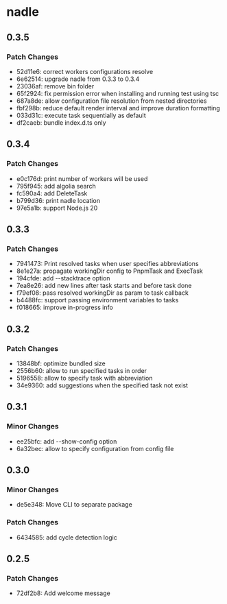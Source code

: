 # nadle

## 0.3.5

### Patch Changes

- 52d11e6: correct workers configurations resolve
- 6e62514: upgrade nadle from 0.3.3 to 0.3.4
- 23036af: remove bin folder
- 65f2924: fix permission error when installing and running test using tsc
- 687a8de: allow configuration file resolution from nested directories
- fbf298b: reduce default render interval and improve duration formatting
- 033d31c: execute task sequentially as default
- df2caeb: bundle index.d.ts only

## 0.3.4

### Patch Changes

- e0c176d: print number of workers will be used
- 795f945: add algolia search
- fc590a4: add DeleteTask
- b799d36: print nadle location
- 97e5a1b: support Node.js 20

## 0.3.3

### Patch Changes

- 7941473: Print resolved tasks when user specifies abbreviations
- 8e1e27a: propagate workingDir config to PnpmTask and ExecTask
- 194cfde: add --stacktrace option
- 7ea8e26: add new lines after task starts and before task done
- f79ef08: pass resolved workingDir as param to task callback
- b4488fc: support passing environment variables to tasks
- f018665: improve in-progress info

## 0.3.2

### Patch Changes

- 13848bf: optimize bundled size
- 2556b60: allow to run specified tasks in order
- 5196558: allow to specify task with abbreviation
- 34e9360: add suggestions when the specified task not exist

## 0.3.1

### Minor Changes

- ee25bfc: add --show-config option
- 6a32bec: allow to specify configuration from config file

## 0.3.0

### Minor Changes

- de5e348: Move CLI to separate package

### Patch Changes

- 6434585: add cycle detection logic

## 0.2.5

### Patch Changes

- 72df2b8: Add welcome message
